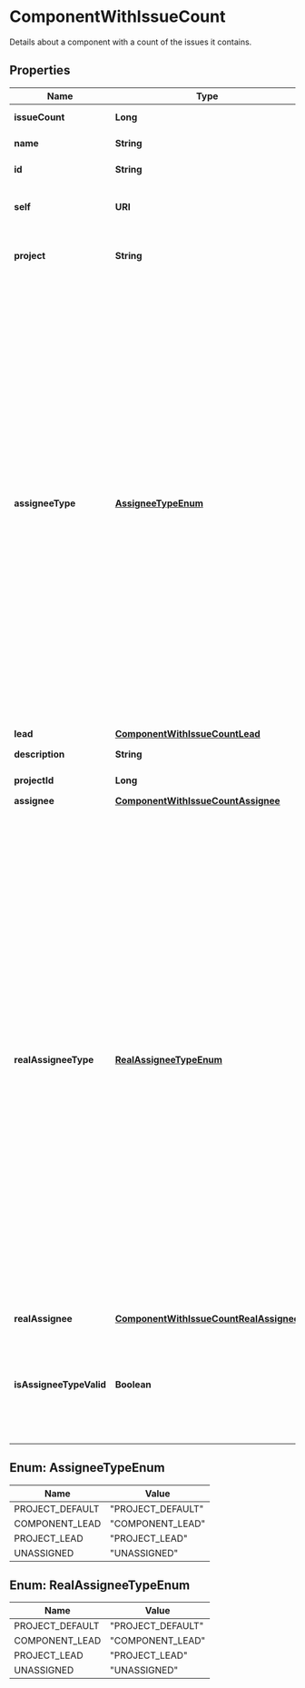 

# ComponentWithIssueCount

Details about a component with a count of the issues it contains.

## Properties

| Name | Type | Description | Notes |
|------------ | ------------- | ------------- | -------------|
|**issueCount** | **Long** | Count of issues for the component. |  [optional] [readonly] |
|**name** | **String** | The name for the component. |  [optional] [readonly] |
|**id** | **String** | The unique identifier for the component. |  [optional] [readonly] |
|**self** | **URI** | The URL for this count of the issues contained in the component. |  [optional] [readonly] |
|**project** | **String** | The key of the project to which the component is assigned. |  [optional] [readonly] |
|**assigneeType** | [**AssigneeTypeEnum**](#AssigneeTypeEnum) | The nominal user type used to determine the assignee for issues created with this component. See &#x60;realAssigneeType&#x60; for details on how the type of the user, and hence the user, assigned to issues is determined. Takes the following values:   *  &#x60;PROJECT_LEAD&#x60; the assignee to any issues created with this component is nominally the lead for the project the component is in.  *  &#x60;COMPONENT_LEAD&#x60; the assignee to any issues created with this component is nominally the lead for the component.  *  &#x60;UNASSIGNED&#x60; an assignee is not set for issues created with this component.  *  &#x60;PROJECT_DEFAULT&#x60; the assignee to any issues created with this component is nominally the default assignee for the project that the component is in. |  [optional] [readonly] |
|**lead** | [**ComponentWithIssueCountLead**](ComponentWithIssueCountLead.md) |  |  [optional] |
|**description** | **String** | The description for the component. |  [optional] [readonly] |
|**projectId** | **Long** | Not used. |  [optional] [readonly] |
|**assignee** | [**ComponentWithIssueCountAssignee**](ComponentWithIssueCountAssignee.md) |  |  [optional] |
|**realAssigneeType** | [**RealAssigneeTypeEnum**](#RealAssigneeTypeEnum) | The type of the assignee that is assigned to issues created with this component, when an assignee cannot be set from the &#x60;assigneeType&#x60;. For example, &#x60;assigneeType&#x60; is set to &#x60;COMPONENT_LEAD&#x60; but no component lead is set. This property is set to one of the following values:   *  &#x60;PROJECT_LEAD&#x60; when &#x60;assigneeType&#x60; is &#x60;PROJECT_LEAD&#x60; and the project lead has permission to be assigned issues in the project that the component is in.  *  &#x60;COMPONENT_LEAD&#x60; when &#x60;assignee&#x60;Type is &#x60;COMPONENT_LEAD&#x60; and the component lead has permission to be assigned issues in the project that the component is in.  *  &#x60;UNASSIGNED&#x60; when &#x60;assigneeType&#x60; is &#x60;UNASSIGNED&#x60; and Jira is configured to allow unassigned issues.  *  &#x60;PROJECT_DEFAULT&#x60; when none of the preceding cases are true. |  [optional] [readonly] |
|**realAssignee** | [**ComponentWithIssueCountRealAssignee**](ComponentWithIssueCountRealAssignee.md) |  |  [optional] |
|**isAssigneeTypeValid** | **Boolean** | Whether a user is associated with &#x60;assigneeType&#x60;. For example, if the &#x60;assigneeType&#x60; is set to &#x60;COMPONENT_LEAD&#x60; but the component lead is not set, then &#x60;false&#x60; is returned. |  [optional] [readonly] |



## Enum: AssigneeTypeEnum

| Name | Value |
|---- | -----|
| PROJECT_DEFAULT | &quot;PROJECT_DEFAULT&quot; |
| COMPONENT_LEAD | &quot;COMPONENT_LEAD&quot; |
| PROJECT_LEAD | &quot;PROJECT_LEAD&quot; |
| UNASSIGNED | &quot;UNASSIGNED&quot; |



## Enum: RealAssigneeTypeEnum

| Name | Value |
|---- | -----|
| PROJECT_DEFAULT | &quot;PROJECT_DEFAULT&quot; |
| COMPONENT_LEAD | &quot;COMPONENT_LEAD&quot; |
| PROJECT_LEAD | &quot;PROJECT_LEAD&quot; |
| UNASSIGNED | &quot;UNASSIGNED&quot; |



